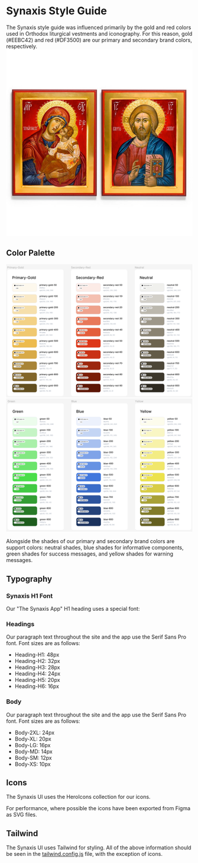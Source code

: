 # Synaxis Style Guide

The Synaxis style guide was influenced primarily by the gold and red colors used in Orthodox liturgical vestments and iconography. For this reason, gold (#EEBC42) and red (#DF3500) are our primary and secondary brand colors, respectively.
![Orthodox Icons](images/Orthodox-Icons.jpg "Orthodox Icons")

## Color Palette
![Color Palette](images/color-palette1.png "Color Palette")
![Color Palette](images/color-palette2.png "Color Palette")

Alongside the shades of our primary and secondary brand colors are support colors: neutral shades, blue shades for informative components, green shades for success messages, and yellow shades for warning messages.

## Typography

### Synaxis H1 Font

Our "The Synaxis App" H1 heading uses a special font:

### Headings

Our paragraph text throughout the site and the app use the Serif Sans Pro font. Font sizes are as follows:

- Heading-H1: 48px
- Heading-H2: 32px
- Heading-H3: 28px
- Heading-H4: 24px
- Heading-H5: 20px
- Heading-H6: 16px

### Body

Our paragraph text throughout the site and the app use the Serif Sans Pro font. Font sizes are as follows:

- Body-2XL: 24px
- Body-XL: 20px
- Body-LG: 16px
- Body-MD: 14px
- Body-SM: 12px
- Body-XS: 10px

## Icons

The Synaxis UI uses the HeroIcons collection for our icons.

For performance, where possible the icons have been exported from Figma as SVG files.

## Tailwind

The Synaxis UI uses Tailwind for styling. All of the above information should be seen in the [tailwind.config.js](/tailwind.config.ts) file, with the exception of icons.